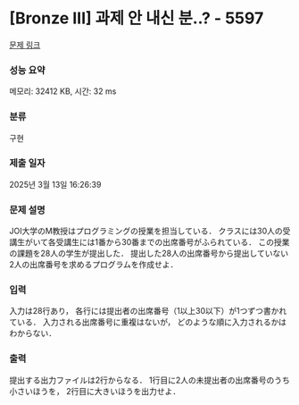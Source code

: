 # [Bronze III] 과제 안 내신 분..? - 5597 

[문제 링크](https://www.acmicpc.net/problem/5597) 

### 성능 요약

메모리: 32412 KB, 시간: 32 ms

### 분류

구현

### 제출 일자

2025년 3월 13일 16:26:39

### 문제 설명

<p>JOI大学のM教授はプログラミングの授業を担当している． クラスには30人の受講生がいて各受講生には1番から30番までの出席番号がふられている． この授業の課題を28人の学生が提出した． 提出した28人の出席番号から提出していない2人の出席番号を求めるプログラムを作成せよ．</p>

### 입력 

 <p>入力は28行あり， 各行には提出者の出席番号（1以上30以下）が1つずつ書かれている． 入力される出席番号に重複はないが， どのような順に入力されるかはわからない．</p>

### 출력 

 <p>提出する出力ファイルは2行からなる． 1行目に2人の未提出者の出席番号のうち小さいほうを， 2行目に大きいほうを出力せよ．</p>

